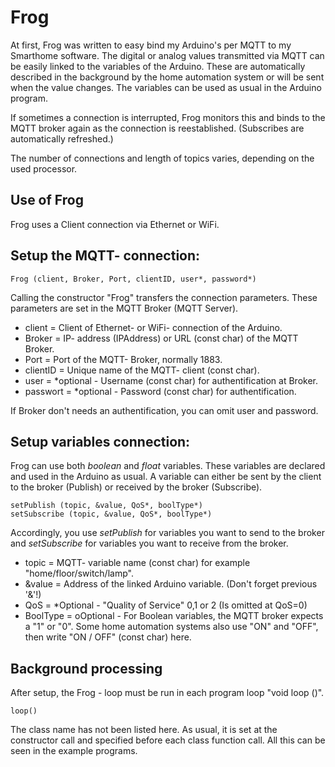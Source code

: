 # Frog

At first, Frog was written to easy bind my Arduino's per MQTT to my Smarthome software. The digital or analog values transmitted via MQTT can be easily linked to the variables of the Arduino. These are automatically described in the background by the home automation system or will be sent when the value changes. The variables can be used as usual in the Arduino program.

If sometimes a connection is interrupted, Frog monitors this and binds to the MQTT broker again as the connection is reestablished. (Subscribes are automatically refreshed.)

The number of connections and length of topics varies, depending on the used processor.


## Use of Frog ##

Frog uses a Client connection via Ethernet or WiFi.

## Setup the MQTT- connection: ##

    Frog (client, Broker, Port, clientID, user*, password*)

Calling the constructor "Frog" transfers the connection parameters. These parameters are set in the MQTT Broker (MQTT Server).


- client = Client of Ethernet- or WiFi- connection of the Arduino.
- Broker = IP- address (IPAddress) or URL (const char) of the MQTT Broker.
- Port = Port of the MQTT- Broker, normally 1883.
- clientID = Unique name of the MQTT- client (const char).
- user = *optional - Username (const char) for authentification at Broker.
- passwort = *optional - Password (const char) for authentification.

If Broker don't needs an authentification, you can omit user and password.  
## Setup variables connection: ##

Frog can use both *boolean* and *float* variables. These variables are declared and used in the Arduino as usual. A variable can either be sent by the client to the broker (Publish) or received by the broker (Subscribe).


    setPublish (topic, &value, QoS*, boolType*)
    setSubscribe (topic, &value, QoS*, boolType*)

Accordingly, you use *setPublish* for variables you want to send to the broker and *setSubscribe* for variables you want to receive from the broker.

- topic = MQTT- variable name (const char) for example "home/floor/switch/lamp".
- &value = Address of the linked Arduino variable. (Don't forget previous '&'!)
- QoS = *Optional - "Quality of Service"  0,1 or 2 (Is omitted at QoS=0)
- BoolType = oOptional - For Boolean variables, the MQTT broker expects a "1" or "0". Some home automation systems also use "ON" and "OFF", then write "ON / OFF" (const char) here.

## Background processing ##

After setup, the Frog - loop must be run in each program loop "void loop ()".

    loop()

The class name has not been listed here. As usual, it is set at the constructor call and specified before each class function call. All this can be seen in the example programs.
